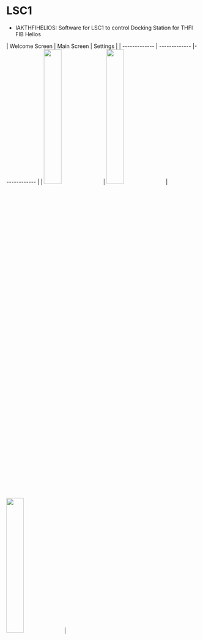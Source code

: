 # LSC1


- IAKTHFIHELIOS: Software for LSC1 to control Docking Station for THFI FIB Helios

| Welcome Screen  | Main Screen | Settings |
| ------------- | ------------- |- ------------ |
| <img src="https://github.com/Spiean03/LSC1/blob/master/IAKTHFIHELIOS/V1.1/Images/WelcomeScreen.png" width="30%">   |  <img src="https://github.com/Spiean03/LSC1/blob/master/IAKTHFIHELIOS/V1.1/Images/MainScreen.png" width="30%">  | <img src="https://github.com/Spiean03/LSC1/blob/master/IAKTHFIHELIOS/V1.1/Images/SettingsScreen.png" width="30%">|

